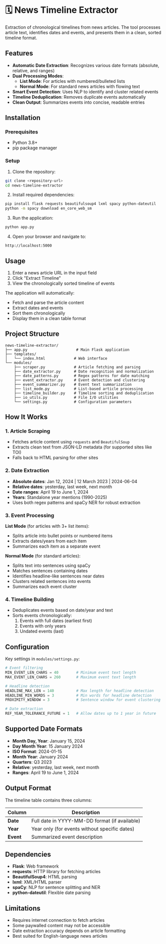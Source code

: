 # 🗓 News Timeline Extractor

Extraction of chronological timelines from news articles. The tool processes article text, identifies dates and events, and presents them in a clean, sorted timeline format.

## Features

- **Automatic Date Extraction**: Recognizes various date formats (absolute, relative, and ranges)
- **Dual Processing Modes**: 
  - **List Mode**: For articles with numbered/bulleted lists
  - **Normal Mode**: For standard news articles with flowing text
- **Smart Event Detection**: Uses NLP to identify and cluster related events
- **Timeline Deduplication**: Removes duplicate events automatically
- **Clean Output**: Summarizes events into concise, readable entries

## Installation

### Prerequisites

- Python 3.8+
- pip package manager

### Setup

1. Clone the repository:
```bash
git clone <repository-url>
cd news-timeline-extractor
```

2. Install required dependencies:
```bash
pip install flask requests beautifulsoup4 lxml spacy python-dateutil
python -m spacy download en_core_web_sm
```

3. Run the application:
```bash
python app.py
```

4. Open your browser and navigate to:
```
http://localhost:5000
```

## Usage

1. Enter a news article URL in the input field
2. Click "Extract Timeline"
3. View the chronologically sorted timeline of events

The application will automatically:
- Fetch and parse the article content
- Extract dates and events
- Sort them chronologically
- Display them in a clean table format

## Project Structure

```
news-timeline-extractor/
├── app.py                      # Main Flask application
├── templates/
│   └── index.html             # Web interface
└── modules/
    ├── scraper.py             # Article fetching and parsing
    ├── date_extractor.py      # Date recognition and normalization
    ├── date_patterns.py       # Regex patterns for date matching
    ├── event_extractor.py     # Event detection and clustering
    ├── event_summarizer.py    # Event text summarization
    ├── list_mode.py           # List-based article processing
    ├── timeline_builder.py    # Timeline sorting and deduplication
    ├── io_utils.py            # File I/O utilities
    └── settings.py            # Configuration parameters
```

## How It Works

### 1. Article Scraping
- Fetches article content using `requests` and `BeautifulSoup`
- Extracts clean text from JSON-LD metadata (for supported sites like TOI)
- Falls back to HTML parsing for other sites

### 2. Date Extraction
- **Absolute dates**: Jan 12, 2024 | 12 March 2023 | 2024-06-04
- **Relative dates**: yesterday, last week, next month
- **Date ranges**: April 19 to June 1, 2024
- **Years**: Standalone year mentions (1990-2025)
- Uses both regex patterns and spaCy NER for robust extraction

### 3. Event Processing

**List Mode** (for articles with 3+ list items):
- Splits article into bullet points or numbered items
- Extracts dates/years from each item
- Summarizes each item as a separate event

**Normal Mode** (for standard articles):
- Splits text into sentences using spaCy
- Matches sentences containing dates
- Identifies headline-like sentences near dates
- Clusters related sentences into events
- Summarizes each event cluster

### 4. Timeline Building
- Deduplicates events based on date/year and text
- Sorts events chronologically:
  1. Events with full dates (earliest first)
  2. Events with only years
  3. Undated events (last)

## Configuration

Key settings in `modules/settings.py`:

```python
# Event filtering
MIN_EVENT_LEN_CHARS = 40        # Minimum event text length
MAX_EVENT_LEN_CHARS = 260       # Maximum event text length

# Headline detection
HEADLINE_MAX_LEN = 140          # Max length for headline detection
HEADLINE_MIN_WORDS = 3          # Min words for headline detection
PROXIMITY_WINDOW = 3            # Sentence window for event clustering

# Date extraction
REF_YEAR_TOLERANCE_FUTURE = 1   # Allow dates up to 1 year in future
```

## Supported Date Formats

- **Month Day, Year**: January 15, 2024
- **Day Month Year**: 15 January 2024
- **ISO Format**: 2024-01-15
- **Month Year**: January 2024
- **Quarters**: Q3 2023
- **Relative**: yesterday, last week, next month
- **Ranges**: April 19 to June 1, 2024

## Output Format

The timeline table contains three columns:

| Column | Description |
|--------|-------------|
| **Date** | Full date in YYYY-MM-DD format (if available) |
| **Year** | Year only (for events without specific dates) |
| **Event** | Summarized event description |

## Dependencies

- **Flask**: Web framework
- **requests**: HTTP library for fetching articles
- **BeautifulSoup4**: HTML parsing
- **lxml**: XML/HTML parser
- **spaCy**: NLP for sentence splitting and NER
- **python-dateutil**: Flexible date parsing

## Limitations

- Requires internet connection to fetch articles
- Some paywalled content may not be accessible
- Date extraction accuracy depends on article formatting
- Best suited for English-language news articles
